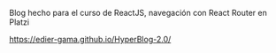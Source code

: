 Blog hecho para el curso de ReactJS, navegación con React Router en
Platzi

https://edier-gama.github.io/HyperBlog-2.0/
